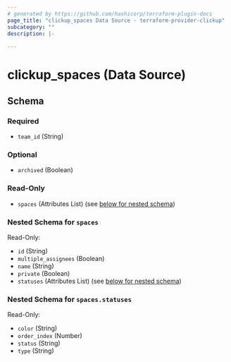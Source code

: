 ```yaml
---
# generated by https://github.com/hashicorp/terraform-plugin-docs
page_title: "clickup_spaces Data Source - terraform-provider-clickup"
subcategory: ""
description: |-
  
---
```


# clickup_spaces (Data Source)





<!-- schema generated by tfplugindocs -->
## Schema

### Required

- `team_id` (String)

### Optional

- `archived` (Boolean)

### Read-Only

- `spaces` (Attributes List) (see [below for nested schema](#nestedatt--spaces))

<a id="nestedatt--spaces"></a>
### Nested Schema for `spaces`

Read-Only:

- `id` (String)
- `multiple_assignees` (Boolean)
- `name` (String)
- `private` (Boolean)
- `statuses` (Attributes List) (see [below for nested schema](#nestedatt--spaces--statuses))

<a id="nestedatt--spaces--statuses"></a>
### Nested Schema for `spaces.statuses`

Read-Only:

- `color` (String)
- `order_index` (Number)
- `status` (String)
- `type` (String)
